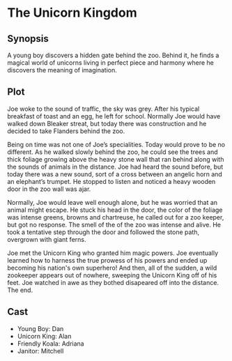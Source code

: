 # The Unicorn Kingdom

## Synopsis

A young boy discovers a hidden gate behind the zoo.
Behind it, he finds a magical world of unicorns living in perfect piece and harmony where he discovers the meaning of imagination.

## Plot

Joe woke to the sound of traffic, the sky was grey.
After his typical breakfast of toast and an egg, he left for school.
Normally Joe would have walked down Bleaker streat, but today there was construction and he decided to take Flanders behind the zoo.

Being on time was not one of Joe’s specialities. Today would prove to be no different.
As he walked slowly behind the zoo, he could see the trees and thick foliage growing above the heavy stone wall that ran behind along with the sounds of animals in the distance.
Joe had heard the sound before, but today there was a new sound, sort of a cross between an angelic horn and an elephant’s trumpet.
He stopped to listen and noticed a heavy wooden door in the zoo wall was ajar.

Normally, Joe would leave well enough alone, but he was worried that an animal might escape.
He stuck his head in the door, the color of the foliage was intense greens, browns and chartreuse, he called out for a zoo keeper, but got no response.
The smell of the of the zoo was intense and alive.
He took a tentative step through the door and followed the stone path, overgrown with giant ferns.

Joe met the Unicorn King who granted him magic powers. Joe eventually learned how to harness the true prowess of his powers and ended up becoming his nation's own superhero! And then, all of the sudden, a wild zookeeper appears out of nowhere, sweeping the Unicorn King off of his feet. Joe watched in awe as they bothed disapeared off into the distance.
The end.

## Cast

* Young Boy: Dan
* Unicorn King: Alan
* Friendly Koala: Adriana
* Janitor: Mitchell
